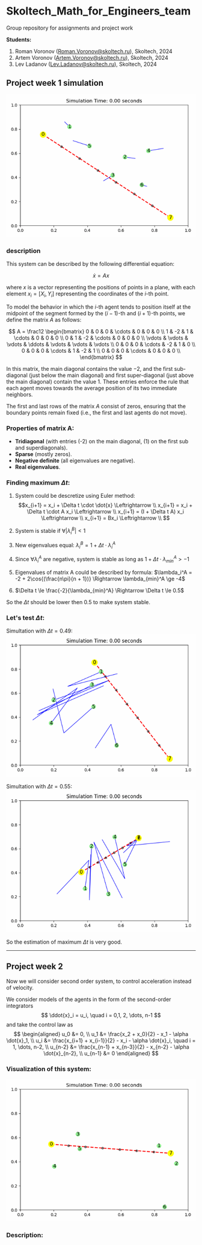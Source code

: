# Skoltech_Math_for_Engineers_team
Group repository for assignments and project work

**Students:**
1. Roman Voronov (Roman.Voronov@skoltech.ru), Skoltech, 2024
1. Artem Voronov (Artem.Voronov@skoltech.ru), Skoltech, 2024
1. Lev Ladanov (Lev.Ladanov@skoltech.ru), Skoltech, 2024

## Project week 1 simulation
![simulation](<Project_week_1/simulation0.gif>)

### description

This system can be described by the following differential equation:

$$
\dot{x} = A x
$$

where $x$ is a vector representing the positions of points in a plane, with each element $x_i = [X_i, Y_i]$ representing the coordinates of the $i$-th point.

To model the behavior in which the $i$-th agent tends to position itself at the midpoint of the segment formed by the $(i-1)$-th and $(i+1)$-th points, we define the matrix $A$ as follows:

$$
A = \frac12
\begin{bmatrix}
0 &  0 &  0 & \cdots & 0 & 0 & 0 \\
1 & -2 &  1 & \cdots & 0 & 0 & 0 \\
0 &  1 & -2 & \cdots & 0 & 0 & 0 \\
\vdots & \vdots & \vdots & \ddots & \vdots & \vdots & \vdots \\
0 &  0 &  0 & \cdots & -2 & 1 & 0 \\
0 &  0 &  0 & \cdots & 1 & -2 & 1 \\
0 &  0 &  0 & \cdots & 0 & 0 & 0 \\
\end{bmatrix}
$$

In this matrix, the main diagonal contains the value $-2$, and the first sub-diagonal (just below the main diagonal) and first super-diagonal (just above the main diagonal) contain the value $1$. These entries enforce the rule that each agent moves towards the average position of its two immediate neighbors.

The first and last rows of the matrix $A$ consist of zeros, ensuring that the boundary points remain fixed (i.e., the first and last agents do not move).

### Properties of matrix A:
   - **Tridiagonal** (with entries \(-2\) on the main diagonal, \(1\) on the first sub and superdiagonals).
   - **Sparse** (mostly zeros).
   - **Negative definite** (all eigenvalues are negative).
   - **Real eigenvalues**.

### Finding maximum $\Delta t$:

1. System could be descretize using Euler method:
$$x_{i+1} = x_i + \Delta t \cdot \dot{x} \Leftrightarrow \\
  x_{i+1} = x_i + \Delta t \cdot A x_i \Leftrightarrow \\
  x_{i+1} = (I + \Delta t A) x_i \Leftrightarrow \\
  x_{i+1} = Bx_i \Leftrightarrow \\
  $$


2. System is stable if $\forall |\lambda_i^B| < 1$
3. New eigenvalues equal: $\lambda_i^B = 1 + \Delta t \cdot \lambda_i^A$
4. Since $\forall \lambda_i^A$ are negative, system is stable as long as $1 + \Delta t \cdot \lambda_{min}^A > -1$
5. Eigenvalues of matrix A could be described by formula: $\lambda_i^A = -2 + 2\cos{(\frac{n\pi}{n + 1})} \Rightarrow \lambda_{min}^A \ge -4$
6. $\Delta t \le \frac{-2}{\lambda_{min}^A} \Rightarrow \Delta t \le 0.5$

So the $\Delta t$ should be lower then 0.5 to make system stable.

### Let's test $\Delta t$:

Simultation with $\Delta t = 0.49$:
![alt text](<Project_week_1/simulation_dt49.gif>)

Simultation with $\Delta t = 0.55$:
![alt text](<Project_week_1/simulation_dt55.gif>)

So the estimation of maximum $\Delta t$ is very good.

---

## Project week 2

Now we will consider second order system, to control acceleration instead of velocity.

We consider models of the agents in the form of the second-order integrators
$$
\ddot{x}_i = u_i, \quad i = 0,1, 2, \dots, n-1
$$
and take the control law as
$$
\begin{aligned}
u_0 &= 0, \\
u_1 &= \frac{x_2 + x_0}{2} - x_1 - \alpha \dot{x}_1, \\
u_i &= \frac{x_{i+1} + x_{i-1}}{2} - x_i - \alpha \dot{x}_i, \quad i = 1, \dots, n-2, \\
u_{n-2} &= \frac{x_{n-1} + x_{n-3}}{2} - x_{n-2} - \alpha \dot{x}_{n-2}, \\
u_{n-1} &= 0
\end{aligned}
$$


### Visualization of this system:

![alt text](Project_week_2/simulation0.gif)

### Description:

